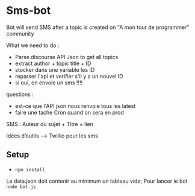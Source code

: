 # Sms-bot
Bot will send SMS after a topic is created on "A mon tour de programmer" community

What we need to do :
- Parse discourse API Json to get all topics
- extract author + topic title + ID
- stocker dans une variable les ID
- reparser l'api et verifier s'il y a un nouvel ID
- si oui, on envoie un sms !!!!

questions :
- est-ce que l'API json nous renvoie tous les latest
- faire une tache Cron quand on sera en prod


SMS : Auteur du sujet + Titre + lien

Idées d’outils —>
Twillio pour les sms

## Setup 

* `npm install`

Le data.json doit contenir au minimum un tableau vide;
Pour lancer le bot 
`node bot.js`

